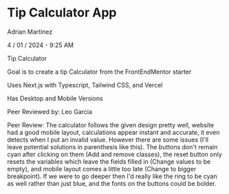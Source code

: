 # Tip Calculator App

Adrian Martinez

4 / 01 / 2024 - 9:25 AM

Tip Calculator

Goal is to create a tip Calculator from the FrontEndMentor starter

Uses Next.js with Typescript,  Tailwind CSS, and Vercel

Has Desktop and Mobile Versions

Peer Reviewed by: Leo Garcia

Peer Review: The calculator follows the given design pretty well, website had a good mobile layout, calculations appear instant and accurate, it even detects when I put an invalid value. However there are some issues (I'll leave potential solutions in parenthesis like this). The buttons don't remain cyan after clicking on them (Add and remove classes), the reset button only resets the variables which leave the fields filled in (Change values to be empty), and mobile layout comes a little too late (Change to bigger breakpoint). If we were to go deeper then I'd really like the ring to be cyan as well rather than just blue, and the fonts on the buttons could be bolder.
